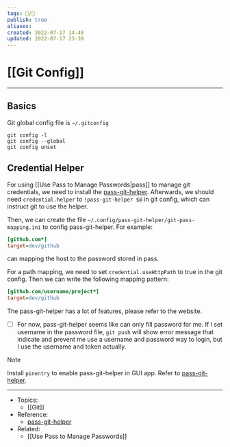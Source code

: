 ```yaml
---
tags: 📝️/🌱️
publish: true
aliases: 
created: 2022-07-17 14-48
updated: 2022-07-17 23-39
---
```


# [[Git Config]]

---

## Basics
Git global config file is `~/.gitconfig`

```shell
git config -l
git config --global
git config unset
```


## Credential Helper 
For using [[Use Pass to Manage Passwords|pass]] to manage git credentials, we need to install the [pass-git-helper](https://github.com/languitar/pass-git-helper). Afterwards, we should need `credential.helper` to `!pass-git-helper $@` in git config, which can instruct git to use the helper.

Then, we can create the file `~/.config/pass-git-helper/git-pass-mapping.ini` to config pass-git-helper. For example:
```ini
[github.com*]
target=dev/github
```
can mapping the host to the password stored in pass.

For a path mapping, we need to set `credential.useHttpPath` to true in the git config. Then we can write the following mapping pattern:
```ini
[github.com/username/project*]
target=dev/github
```

The pass-git-helper has a lot of features, please refer to the website.

- [ ] For now, pass-git-helper seems like can only fill password for me. If I set username in the password file, `git push` will show error message that indicate and prevent me use a username and password way to login, but I use the username and token actually.

> [!note]
> Install `pinentry` to enable pass-git-helper in GUI app. Refer to [pass-git-helper](https://github.com/languitar/pass-git-helper#preconditions).
> 


---

- Topics: 
	- [[Git]]
- Reference:
	- [pass-git-helper](https://github.com/languitar/pass-git-helper)
- Related:
	- [[Use Pass to Manage Passwords]]
